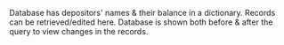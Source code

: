 Database has depositors' names & their balance in a dictionary. Records can be retrieved/edited here. Database is shown both before & after the query to view changes in the records.
